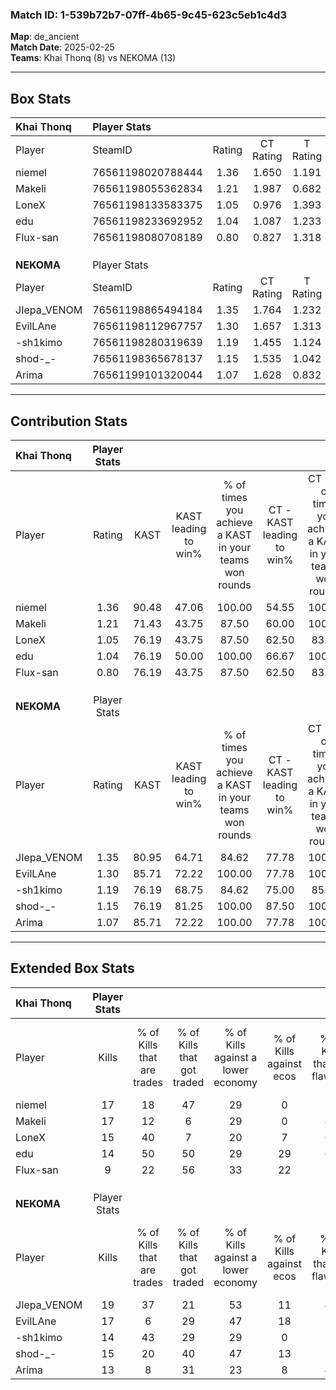 ### Match ID: 1-539b72b7-07ff-4b65-9c45-623c5eb1c4d3  
**Map**: de_ancient  
**Match Date**: 2025-02-25  
**Teams**: Khai Thonq (8) vs NEKOMA (13)  

---  

## Box Stats  

| **Khai Thonq** | Player Stats      |        |           |          |       |       |       |         |        |      |     |
| :- | :- | :-: | :-: | :-: | :-: | :-: | :-: | :-: | :-: | :-: | :-: |
| Player         | SteamID           | Rating | CT Rating | T Rating | KAST  |  ADR  | Kills | Assists | Deaths | K/D  | HS% |
| niemel         | 76561198020788444 |  1.36  |   1.650   |  1.191   | 90.48 | 101.6 |  17   |    4    |   16   | 1.06 | 58  |
| Makeli         | 76561198055362834 |  1.21  |   1.987   |  0.682   | 71.43 | 91.3  |  17   |    4    |   15   | 1.13 | 47  |
| LoneX          | 76561198133583375 |  1.05  |   0.976   |  1.393   | 76.19 | 73.8  |  15   |    2    |   17   | 0.88 | 53  |
| edu            | 76561198233692952 |  1.04  |   1.087   |  1.233   | 76.19 | 73.4  |  14   |    4    |   16   | 0.88 | 35  |
| Flux-san       | 76561198080708189 |  0.80  |   0.827   |  1.318   | 76.19 | 61.9  |   9   |    9    |   17   | 0.53 | 66  |
|                |                   |        |           |          |       |       |       |         |        |      |     |
|                |                   |        |           |          |       |       |       |         |        |      |     |
|                |                   |        |           |          |       |       |       |         |        |      |     |
| **NEKOMA**     | Player Stats      |        |           |          |       |       |       |         |        |      |     |
| Player         | SteamID           | Rating | CT Rating | T Rating | KAST  |  ADR  | Kills | Assists | Deaths | K/D  | HS% |
| JIepa_VENOM    | 76561198865494184 |  1.35  |   1.764   |  1.232   | 80.95 | 94.9  |  19   |    3    |   16   | 1.19 | 68  |
| EvilLAne       | 76561198112967757 |  1.30  |   1.657   |  1.313   | 85.71 | 93.9  |  17   |   10    |   17   | 1.00 | 35  |
| -sh1kimo       | 76561198280319639 |  1.19  |   1.455   |  1.124   | 76.19 | 90.0  |  14   |   13    |   14   | 1.00 | 50  |
| shod-_-        | 76561198365678137 |  1.15  |   1.535   |  1.042   | 76.19 | 61.9  |  15   |    5    |   12   | 1.25 | 33  |
| Arima          | 76561199101320044 |  1.07  |   1.628   |  0.832   | 85.71 | 73.2  |  13   |    4    |   16   | 0.81 | 69  |
---  

## Contribution Stats  

| **Khai Thonq** | Player Stats |       |                      |                                                        |                           |                                                             |                          |                                                            |
| :- | :-: | :-: | :-: | :-: | :-: | :-: | :-: | :-: |
| Player         |    Rating    | KAST  | KAST leading to win% | % of times you achieve a KAST in your teams won rounds | CT - KAST leading to win% | CT - % of times you achieve a KAST in your teams won rounds | T - KAST leading to win% | T - % of times you achieve a KAST in your teams won rounds |
| niemel         |     1.36     | 90.48 |        47.06         |                         100.00                         |           54.55           |                           100.00                            |          33.33           |                           100.00                           |
| Makeli         |     1.21     | 71.43 |        43.75         |                         87.50                          |           60.00           |                           100.00                            |          16.67           |                           50.00                            |
| LoneX          |     1.05     | 76.19 |        43.75         |                         87.50                          |           62.50           |                            83.33                            |          25.00           |                           100.00                           |
| edu            |     1.04     | 76.19 |        50.00         |                         100.00                         |           66.67           |                           100.00                            |          28.57           |                           100.00                           |
| Flux-san       |     0.80     | 76.19 |        43.75         |                         87.50                          |           62.50           |                            83.33                            |          25.00           |                           100.00                           |
|                |              |       |                      |                                                        |                           |                                                             |                          |                                                            |
|                |              |       |                      |                                                        |                           |                                                             |                          |                                                            |
|                |              |       |                      |                                                        |                           |                                                             |                          |                                                            |
| **NEKOMA**     | Player Stats |       |                      |                                                        |                           |                                                             |                          |                                                            |
| Player         |    Rating    | KAST  | KAST leading to win% | % of times you achieve a KAST in your teams won rounds | CT - KAST leading to win% | CT - % of times you achieve a KAST in your teams won rounds | T - KAST leading to win% | T - % of times you achieve a KAST in your teams won rounds |
| JIepa_VENOM    |     1.35     | 80.95 |        64.71         |                         84.62                          |           77.78           |                           100.00                            |          50.00           |                           66.67                            |
| EvilLAne       |     1.30     | 85.71 |        72.22         |                         100.00                         |           77.78           |                           100.00                            |          66.67           |                           100.00                           |
| -sh1kimo       |     1.19     | 76.19 |        68.75         |                         84.62                          |           75.00           |                            85.71                            |          62.50           |                           83.33                            |
| shod-_-        |     1.15     | 76.19 |        81.25         |                         100.00                         |           87.50           |                           100.00                            |          75.00           |                           100.00                           |
| Arima          |     1.07     | 85.71 |        72.22         |                         100.00                         |           77.78           |                           100.00                            |          66.67           |                           100.00                           |
---  

## Extended Box Stats  

| **Khai Thonq** | Player Stats |                            |                            |                                    |                         |                              |                                 |        |                             |                                     |                          |                               |                            |
| :- | :-: | :-: | :-: | :-: | :-: | :-: | :-: | :-: | :-: | :-: | :-: | :-: | :-: |
| Player         |    Kills     | % of Kills that are trades | % of Kills that got traded | % of Kills against a lower economy | % of Kills against ecos | % of Kills that are flawless | % of Kills that are close duels | Deaths | % of Deaths that get traded | % of Deaths against a lower economy | % of Deaths against ecos | % of Deaths that are flawless | % of Deaths that are close |
| niemel         |      17      |             18             |             47             |                 29                 |            0            |              71              |                6                |   16   |             25              |                 25                  |            6             |              69               |             0              |
| Makeli         |      17      |             12             |             6              |                 29                 |            0            |              88              |                6                |   15   |             27              |                 27                  |            13            |              80               |             7              |
| LoneX          |      15      |             40             |             7              |                 20                 |            7            |              60              |               13                |   17   |             29              |                 29                  |            12            |              65               |             12             |
| edu            |      14      |             50             |             50             |                 29                 |           29            |              64              |                7                |   16   |             25              |                 31                  |            13            |              56               |             6              |
| Flux-san       |      9       |             22             |             56             |                 33                 |           22            |              56              |               22                |   17   |             35              |                 29                  |            12            |              53               |             6              |
|                |              |                            |                            |                                    |                         |                              |                                 |        |                             |                                     |                          |                               |                            |
|                |              |                            |                            |                                    |                         |                              |                                 |        |                             |                                     |                          |                               |                            |
|                |              |                            |                            |                                    |                         |                              |                                 |        |                             |                                     |                          |                               |                            |
| **NEKOMA**     | Player Stats |                            |                            |                                    |                         |                              |                                 |        |                             |                                     |                          |                               |                            |
| Player         |    Kills     | % of Kills that are trades | % of Kills that got traded | % of Kills against a lower economy | % of Kills against ecos | % of Kills that are flawless | % of Kills that are close duels | Deaths | % of Deaths that get traded | % of Deaths against a lower economy | % of Deaths against ecos | % of Deaths that are flawless | % of Deaths that are close |
| JIepa_VENOM    |      19      |             37             |             21             |                 53                 |           11            |              47              |               11                |   16   |             25              |                 31                  |            6             |              88               |             6              |
| EvilLAne       |      17      |             6              |             29             |                 47                 |           18            |              71              |                0                |   17   |             35              |                 29                  |            12            |              41               |             12             |
| -sh1kimo       |      14      |             43             |             29             |                 29                 |            0            |              57              |                0                |   14   |             21              |                 36                  |            7             |              57               |             14             |
| shod-_-        |      15      |             20             |             40             |                 47                 |           13            |              73              |                7                |   12   |             42              |                 50                  |            8             |              75               |             0              |
| Arima          |      13      |             8              |             31             |                 23                 |            8            |              46              |               15                |   16   |             25              |                 25                  |            6             |              63               |             13             |
